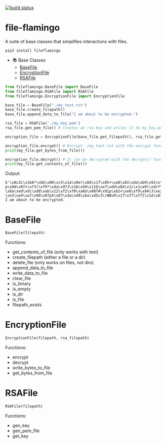 [![build status](https://travis-ci.com/jgrugru/file-flamingo.svg?branch=main)](https://travis-ci.com/jgrugru/file-flamingo)

# file-flamingo
A suite of base classes that simplifies interactions with files.

```
pip3 install fileflamingo
```

* :books: Base Classes
  * [BaseFile](https://github.com/jgrugru/file-flamingo#BaseFile)
  * [EncryptionFile](https://github.com/jgrugru/file-flamingo#EncryptionFile)
  * [RSAFile](https://github.com/jgrugru/file-flamingo#RSAFile)

```python
from fileflamingo.BaseFile import BaseFile
from fileflamingo.RSAFile import RSAFile
from fileflamingo.EncryptionFile import EncryptionFile

base_file = BaseFile("./my_text.txt")
base_file.create_filepath()
base_file.append_data_to_file("I am about to be encrypted.")

rsa_file = RSAFile('./my_key.pem')
rsa_file.gen_pem_file() # Creates an rsa key and writes it to my_key.pem.

encryption_file = EncryptionFile(base_file.get_filepath(), rsa_file.get_filepath())

encryption_file.encrypt() # Encrypt ./my_text.txt with the encrypt function.
print(my_file.get_bytes_from_file())

encryption_file.decrypt() # It can be decrypted with the decrypt() function.
print(my_file.get_contents_of_file())
```
Output:
```
b'\x8cZc\x1bA*\xbb\x00\xc5\x1a\x0e)\x8d\x1f\x05+\xa0\x81\xda\xb9\x91\n\n\x17J p\xb0\x0f>\xf3)\xf9*\xda\x97J\x1b\x94\x11Q\xe7\xdd\x84\x1c\x1ca9)\xdcY\x0e\x95\x11\xbf=\xfb8\x88\x88f\xc1\xf2\xfeV\\\x8d\\~]\xef\t\xac\x8b\xa0+\xf5W\xf5\xea\x04\tU\xe2[\xd6v\xad\x08Z\xd7\x82\x08\x07\xd2\x8bS\xc4\xbe\xc2e\x96\x7fk\xe8\xb5S\xa4\x95;\x12Y\x83\x11\xbe\xa6\x82!\xf4\x18\xef\xf1\xce\xdd\x934Ay\x08\xd9\xfa\t.\x00b\xdfvY( \x8a\xed\xdc\xd8\xeb\x12\xf2\xf0\xa6G\x08T#\x91p\xb2<\xe6\xf9\x94)J\xe2le\x13\x02\x92s\xbb\xbd\xc8\xebI\xb4\x041\xa0\x9d\xbfy?\xe3\xe4\xa7\x98\x07pX\x87\xda\xd9\xba\xd5c3\rWBv0\x17\xf7\xff}\x1d\x83\xf5\xc6)\xdd||\xe8\xd0\x90^$\xae\xbb\xf7Kc\x15.\xd8\xa8F\x16\xee\xb5\x00z<\xd88\x05Z,\xef\xc0\xe1\xbe\xfdY\xb0\xa5\x1aX\xa3R"o\xf2\x9c\xbe'
I am about to be encrypted.
```

# BaseFile
```python
BaseFile(filepath)
```
Functions:
- get_contents_of_file (only works with text)
- create_filepath (either a file or a dir)
- delete_file (only works on files, not dirs)
- append_data_to_file
- write_data_to_file
- clear_file
- is_binary
- is_empty
- is_dir
- is_file
- filepath_exists

# EncryptionFile
```python
EncryptionFile(filepath, rsa_filepath)
```
Functions:
- encrypt
- decrypt
- write_bytes_to_file
- get_bytes_from_file

# RSAFile
```python
RSAFile(filepath)
```
Functions:
- gen_key
- gen_pem_file
- get_key
